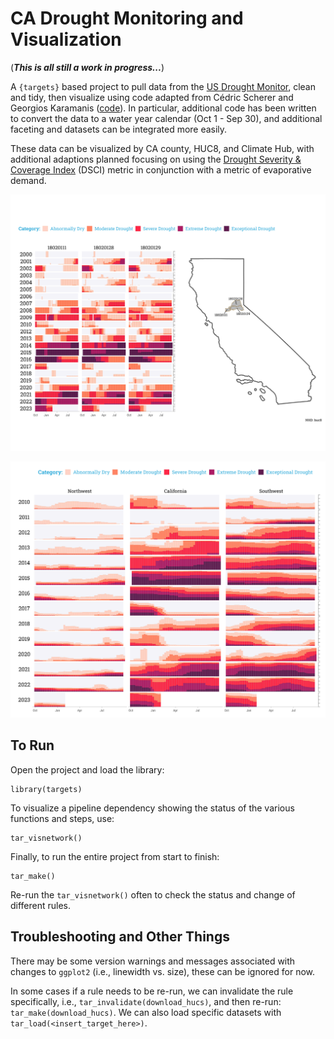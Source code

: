 # CA Drought Monitoring and Visualization

(**_This is all still a work in progress..._**)

A `{targets}` based project to pull data from the [US Drought Monitor](https://droughtmonitor.unl.edu/CurrentMap/StateDroughtMonitor.aspx?West), clean and tidy, then visualize using code adapted from Cédric Scherer and Georgios Karamanis ([code](https://github.com/gkaramanis/drought_viz_sciam-shared)). In particular, additional code has been written to convert the data to a water year calendar (Oct 1 - Sep 30), and additional faceting and datasets can be integrated more easily. 

These data can be visualized by CA county, HUC8, and Climate Hub, with additional adaptions planned focusing on using the [Drought Severity & Coverage Index](https://droughtmonitor.unl.edu/DmData/DataDownload/DSCI.aspx) (DSCI) metric in conjunction with a metric of evaporative demand.

![](figs/drought_bars_huc8_w_map_current.png)

![](figs/drought_bars_hub_current.png)

## To Run

Open the project and load the library:

```
library(targets)
```

To visualize a pipeline dependency showing the status of the various functions and steps, use:

```
tar_visnetwork()
```

Finally, to run the entire project from start to finish:

```
tar_make()
```
Re-run the `tar_visnetwork()` often to check the status and change of different rules.

## Troubleshooting and Other Things

There may be some version warnings and messages associated with changes to `ggplot2` (i.e., linewidth vs. size), these can be ignored for now.

In some cases if a rule needs to be re-run, we can invalidate the rule specifically, i.e., `tar_invalidate(download_hucs)`, and then re-run: `tar_make(download_hucs)`. We can also load specific datasets with `tar_load(<insert_target_here>)`.
